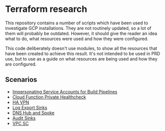 # Terraform research

This repository contains a number of scripts which have been used to investigate GCP installations.  They are not routinely updated, so a lot of them will probably be outdated.  However, it should give the reader an idea what to do, what resources were used and how they were configured.

This code deliberately doesn't use modules, to show all the resources that have been created to achieve this result.  It's not intended to be used in PRD use, but to use as a guide on what resources are being used and how they are configured.

## Scenarios
* [Impersonating Service Accounts for Build Pipelines](./service_account_impersonation)
* [Cloud Function Private Healthcheck](./private_function_ping)
* [HA VPN](./ha_vpn_tunnel/)
* [Log Export Sinks](./org_sink_export/)
* [DNS Hub and Spoke](./dns_hub_spoke)
* [Audit Sinks](./audit_sink)
* [VPC SC](./vpc_sc)
